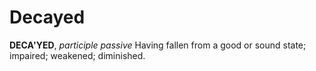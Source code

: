# Decayed

**DECA'YED**, _participle passive_ Having fallen from a good or sound state; impaired; weakened; diminished.